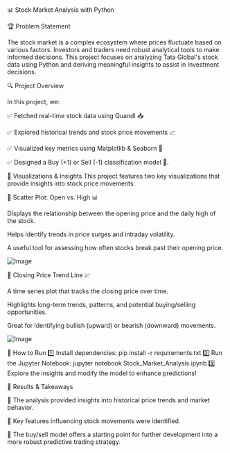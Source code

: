 📊 Stock Market Analysis with Python

🏆 Problem Statement

The stock market is a complex ecosystem where prices fluctuate based on various factors. Investors and traders need robust analytical tools to make informed decisions. This project focuses on analyzing Tata Global's stock data using Python and deriving meaningful insights to assist in investment decisions.

🔍 Project Overview

In this project, we:

✅ Fetched real-time stock data using Quandl 📥

✅ Explored historical trends and stock price movements 📈

✅ Visualized key metrics using Matplotlib & Seaborn 🎨

✅ Designed a Buy (+1) or Sell (-1) classification model 🤖.

🎨 Visualizations & Insights
This project features two key visualizations that provide insights into stock price movements:

📌 Scatter Plot: Open vs. High 📊

Displays the relationship between the opening price and the daily high of the stock.

Helps identify trends in price surges and intraday volatility.

A useful tool for assessing how often stocks break past their opening price.

![Image](https://github.com/user-attachments/assets/55f3df0e-22db-4882-a36b-d88a75a35d36)

📌 Closing Price Trend Line 📈

A time series plot that tracks the closing price over time.

Highlights long-term trends, patterns, and potential buying/selling opportunities.

Great for identifying bullish (upward) or bearish (downward) movements.

![Image](https://github.com/user-attachments/assets/a410acd4-fbd1-4b73-ba3c-e2b75cd7e22f)


🔗 How to Run
1️⃣ Install dependencies: pip install -r requirements.txt
2️⃣ Run the Jupyter Notebook: jupyter notebook Stock_Market_Analysis.ipynb
3️⃣ Explore the insights and modify the model to enhance predictions!

🚀 Results & Takeaways

🎯 The analysis provided insights into historical price trends and market behavior.

🎯 Key features influencing stock movements were identified.

🎯 The buy/sell model offers a starting point for further development into a more robust predictive trading strategy.
